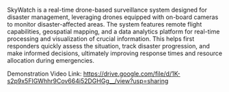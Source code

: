 SkyWatch is a real-time drone-based surveillance system designed for disaster management, leveraging drones equipped with on-board cameras to monitor disaster-affected areas. The system features remote flight capabilities, geospatial mapping, and a data analytics platform for real-time processing and visualization of crucial information. This helps first responders quickly assess the situation, track disaster progression, and make informed decisions, ultimately improving response times and resource allocation during emergencies.

Demonstration Video Link: https://drive.google.com/file/d/1K-s2p9x5FIGWhhr9Cov664i52DGHGg__/view?usp=sharing

